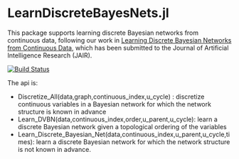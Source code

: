 # LearnDiscreteBayesNets.jl

This package supports learning discrete Bayesian networks from continuous data, following our work in [Learning Discrete Bayesian Networks from Continuous Data](http://arxiv.org/abs/1512.02406), which has been submitted to the Journal of Artificial Intelligence Research (JAIR).

[![Build Status](https://travis-ci.org/sisl/LearnDiscreteBayesNets.jl.svg?branch=master)](https://travis-ci.org/sisl/LearnDiscreteBayesNets.jl)

The api is:

- Discretize_All(data,graph,continuous_index,u_cycle) : discretize continuous variables in a Bayesian network for which the network structure is known in advance
- Learn_DVBN(data,continuous_index,order,u_parent,u_cycle): learn a discrete Bayesian network given a topological ordering of the variables
- Learn_Discrete_Bayesian_Net(data,continuous_index,u_parent,u_cycle,times): learn a discrete Bayesian network for which the network structure is not known in advance.
